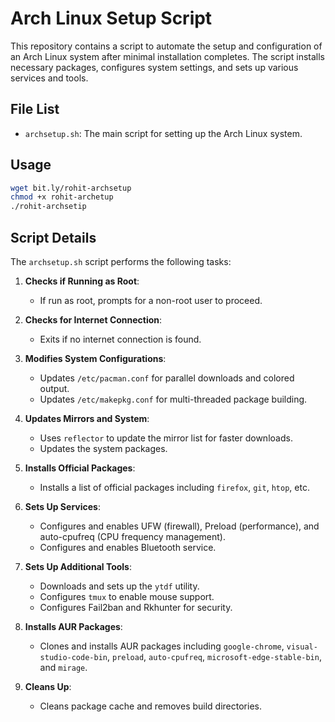 # Arch Linux Setup Script

This repository contains a script to automate the setup and configuration of an Arch Linux system after minimal installation completes. The script installs necessary packages, configures system settings, and sets up various services and tools.

## File List

- `archsetup.sh`: The main script for setting up the Arch Linux system.

## Usage
```sh
wget bit.ly/rohit-archsetup
chmod +x rohit-archetup
./rohit-archsetip
```

## Script Details

The `archsetup.sh` script performs the following tasks:

1. **Checks if Running as Root**:
   - If run as root, prompts for a non-root user to proceed.
   
2. **Checks for Internet Connection**:
   - Exits if no internet connection is found.

3. **Modifies System Configurations**:
   - Updates `/etc/pacman.conf` for parallel downloads and colored output.
   - Updates `/etc/makepkg.conf` for multi-threaded package building.

4. **Updates Mirrors and System**:
   - Uses `reflector` to update the mirror list for faster downloads.
   - Updates the system packages.

5. **Installs Official Packages**:
   - Installs a list of official packages including `firefox`, `git`, `htop`, etc.

6. **Sets Up Services**:
   - Configures and enables UFW (firewall), Preload (performance), and auto-cpufreq (CPU frequency management).
   - Configures and enables Bluetooth service.

7. **Sets Up Additional Tools**:
   - Downloads and sets up the `ytdf` utility.
   - Configures `tmux` to enable mouse support.
   - Configures Fail2ban and Rkhunter for security.

8. **Installs AUR Packages**:
   - Clones and installs AUR packages including `google-chrome`, `visual-studio-code-bin`, `preload`, `auto-cpufreq`, `microsoft-edge-stable-bin`, and `mirage`.

9. **Cleans Up**:
   - Cleans package cache and removes build directories.
